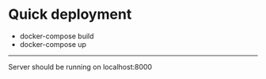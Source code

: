 # Quick deployment

- docker-compose build
- docker-compose up

---

Server should be running on localhost:8000
